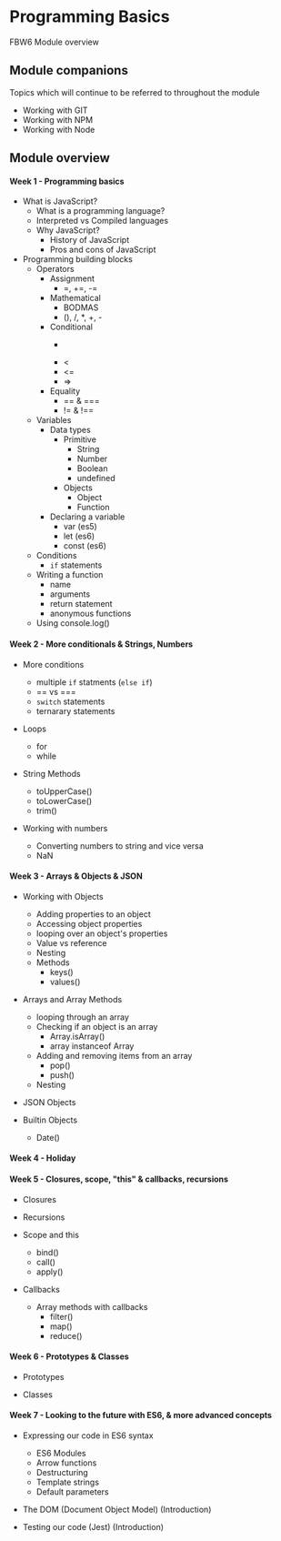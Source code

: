 # Programming Basics

FBW6 Module overview

## Module companions

Topics which will continue to be referred to throughout the module

- Working with GIT
- Working with NPM
- Working with Node

## Module overview

#### Week 1 - Programming basics

+ What is JavaScript?
    - What is a programming language?
    - Interpreted vs Compiled languages
    + Why JavaScript?
        - History of JavaScript
        - Pros and cons of JavaScript
+ Programming building blocks
    + Operators
        + Assignment
            - =, +=, -=
        + Mathematical
            - BODMAS
            - (), /, *, +, -
        + Conditional
            - >
            - <
            - <=
            - =>
        + Equality
            - == & ===
            - != & !==
    + Variables
        + Data types
            + Primitive
                - String
                - Number
                - Boolean
                - undefined
            + Objects
                - Object
                - Function
        + Declaring a variable
            - var (es5)
            - let (es6)
            - const (es6)
    + Conditions
        - `if` statements
    + Writing a function
        - name
        - arguments
        - return statement
        - anonymous functions
    + Using console.log()

#### Week 2 - More conditionals & Strings, Numbers

+ More conditions
    - multiple `if` statments (`else if`)
    - == vs ===
    - `switch` statements
    - ternarary statements
    
+ Loops
    - for
    - while
    
+ String Methods
    - toUpperCase()
    - toLowerCase()
    - trim()

+ Working with numbers
    - Converting numbers to string and vice versa
    - NaN

#### Week 3 - Arrays & Objects & JSON

+ Working with Objects
    - Adding properties to an object
    - Accessing object properties
    - looping over an object's properties
    - Value vs reference
    - Nesting
    + Methods
        - keys()
        - values()

+ Arrays and Array Methods
    + looping through an array
    + Checking if an object is an array
        - Array.isArray()
        - array instanceof Array
    + Adding and removing items from an array
        - pop()
        - push()
    + Nesting
        
+ JSON Objects
+ Builtin Objects
    - Date()

#### Week 4 - Holiday


#### Week 5 - Closures, scope, "this" & callbacks, recursions

+ Closures

+ Recursions

+ Scope and this
    - bind()
    - call()
    - apply()

+ Callbacks
    + Array methods with callbacks
        - filter()
        - map()
        - reduce()

#### Week 6 - Prototypes & Classes

+ Prototypes

+ Classes


#### Week 7 - Looking to the future with ES6, & more advanced concepts

+ Expressing our code in ES6 syntax
    - ES6 Modules
    - Arrow functions
    - Destructuring
    - Template strings
    - Default parameters

+ The DOM (Document Object Model) (Introduction)

+ Testing our code (Jest) (Introduction)




        

        
